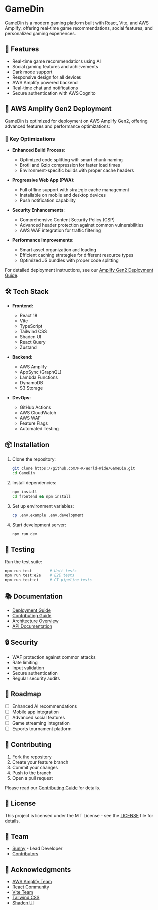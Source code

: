 # GameDin

GameDin is a modern gaming platform built with React, Vite, and AWS Amplify, offering real-time game recommendations, social features, and personalized gaming experiences.

## 🚀 Features

- Real-time game recommendations using AI
- Social gaming features and achievements
- Dark mode support
- Responsive design for all devices
- AWS Amplify powered backend
- Real-time chat and notifications
- Secure authentication with AWS Cognito

## 🚀 AWS Amplify Gen2 Deployment

GameDin is optimized for deployment on AWS Amplify Gen2, offering advanced features and performance optimizations:

### 🔑 Key Optimizations

- **Enhanced Build Process**:
  - Optimized code splitting with smart chunk naming
  - Brotli and Gzip compression for faster load times
  - Environment-specific builds with proper cache headers

- **Progressive Web App (PWA)**:
  - Full offline support with strategic cache management
  - Installable on mobile and desktop devices
  - Push notification capability

- **Security Enhancements**:
  - Comprehensive Content Security Policy (CSP)
  - Advanced header protection against common vulnerabilities
  - AWS WAF integration for traffic filtering

- **Performance Improvements**:
  - Smart asset organization and loading
  - Efficient caching strategies for different resource types
  - Optimized JS bundles with proper code splitting

For detailed deployment instructions, see our [Amplify Gen2 Deployment Guide](docs/AMPLIFY_GEN2_DEPLOYMENT.md).

## 🛠 Tech Stack

- **Frontend:**
  - React 18
  - Vite
  - TypeScript
  - Tailwind CSS
  - Shadcn UI
  - React Query
  - Zustand

- **Backend:**
  - AWS Amplify
  - AppSync (GraphQL)
  - Lambda Functions
  - DynamoDB
  - S3 Storage

- **DevOps:**
  - GitHub Actions
  - AWS CloudWatch
  - AWS WAF
  - Feature Flags
  - Automated Testing

## 📦 Installation

1. Clone the repository:

   ```bash
   git clone https://github.com/M-K-World-Wide/GameDin.git
   cd GameDin
   ```

2. Install dependencies:

   ```bash
   npm install
   cd frontend && npm install
   ```

3. Set up environment variables:

   ```bash
   cp .env.example .env.development
   ```

4. Start development server:
   ```bash
   npm run dev
   ```

## 🧪 Testing

Run the test suite:

```bash
npm run test        # Unit tests
npm run test:e2e    # E2E tests
npm run test:ci     # CI pipeline tests
```

## 📚 Documentation

- [Deployment Guide](docs/DEPLOYMENT.md)
- [Contributing Guide](docs/CONTRIBUTING.md)
- [Architecture Overview](docs/ARCHITECTURE.md)
- [API Documentation](docs/API.md)

## 🔒 Security

- WAF protection against common attacks
- Rate limiting
- Input validation
- Secure authentication
- Regular security audits

## 🎯 Roadmap

- [ ] Enhanced AI recommendations
- [ ] Mobile app integration
- [ ] Advanced social features
- [ ] Game streaming integration
- [ ] Esports tournament platform

## 🤝 Contributing

1. Fork the repository
2. Create your feature branch
3. Commit your changes
4. Push to the branch
5. Open a pull request

Please read our [Contributing Guide](docs/CONTRIBUTING.md) for details.

## 📄 License

This project is licensed under the MIT License - see the [LICENSE](LICENSE) file for details.

## 👥 Team

- [Sunny](https://github.com/M-K-World-Wide) - Lead Developer
- [Contributors](https://github.com/M-K-World-Wide/GameDin/graphs/contributors)

## 🙏 Acknowledgments

- [AWS Amplify Team](https://aws.amazon.com/amplify/)
- [React Community](https://reactjs.org/)
- [Vite Team](https://vitejs.dev/)
- [Tailwind CSS](https://tailwindcss.com/)
- [Shadcn UI](https://ui.shadcn.com/)
